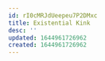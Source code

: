 ```yaml
---
id: rI0cMRJdUeepeu7P2DMxc
title: Existential Kink
desc: ''
updated: 1644961726962
created: 1644961726962
---
```


